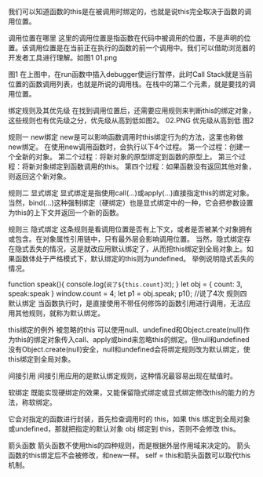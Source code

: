 我们可以知道函数的this是在被调用时绑定的，也就是说this完全取决于函数的调用位置。

调用位置在哪里
这里的调用位置是指函数在代码中被调用的位置，不是声明的位置。该调用位置是在当前正在执行的函数的前一个调用中。我们可以借助浏览器的开发者工具进行理解。如图1
01.png

图1
在上图中，在run函数中插入debugger使运行暂停，此时Call Stack就是当前位置的函数调用列表，也就是所说的调用栈。在栈中的第二个元素，就是要找的调用位置。

绑定规则及其优先级
在找到调用位置后，还需要应用规则来判断this的绑定对象，这些规则也有优先级之分，优先级从高到低如图2。
02.PNG
优先级从高到低
图2

规则一 new绑定
new是可以影响函数调用时this绑定行为的方法，这里也称做new绑定。
在使用new调用函数时，会执行以下4个过程。
第一个过程：创建一个全新的对象。
第二个过程：将新对象的原型绑定到函数的原型上。
第三个过程：将新对象绑定到函数调用的this。
第四个过程：如果函数没有返回其他对象，则返回这个新对象。

规则二 显式绑定
显式绑定是指使用call(…)或apply(…)直接指定this的绑定对象。当然，bind(…)这种强制绑定（硬绑定）也是显式绑定中的一种，它会把参数设置为this的上下文并返回一个新的函数。

规则三 隐式绑定
这条规则是看调用位置是否有上下文，或者是否被某个对象拥有或包含。在对象属性引用链中，只有最外层会影响调用位置。
当然，隐式绑定存在隐式丢失的情况，这是就改应用默认绑定了，从而把this绑定到全局对象上。如果函数体处于严格模式下，默认绑定的this则为undefined。
举例说明隐式丢失的情况。

function speak(){
    console.log(`说了${this.count}次`);
}
let obj = {
    count: 3,
    speak:speak
}
window.count = 4;
let p1 = obj.speak;
p1(); //说了4次
规则四 默认绑定
当函数执行时，是直接使用不带任何修饰的函数引用进行调用，无法应用其他规则，就称为默认绑定。

this绑定的例外
被忽略的this
可以使用null、undefined和Object.create(null)作为this的绑定对象传入call、apply或bind来忽略this的绑定。但null和undefined没有Object.create(null)安全，null和undefined会将绑定规则改为默认绑定，使this绑定到全局对象。

间接引用
间接引用应用的是默认绑定规则，这种情况最容易出现在赋值时。

软绑定
既能实现硬绑定的效果，又能保留隐式绑定或显式绑定修改this的能力的方法，称软绑定。

它会对指定的函数进行封装，首先检查调用时的 this，如果 this 绑定到全局对象或undefined，那就把指定的默认对象 obj 绑定到 this，否则不会修改 this。

箭头函数
箭头函数不使用this的四种规则，而是根据外层作用域来决定的。
箭头函数的this绑定后不会被修改，和new一样。
self = this和箭头函数可以取代this机制。
